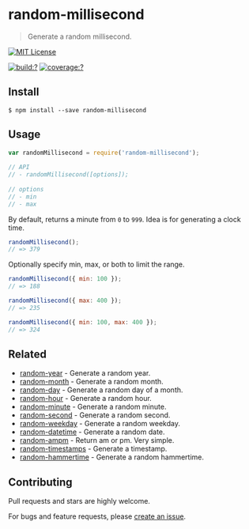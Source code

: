 # random-millisecond

> Generate a random millisecond.

[![MIT License](https://img.shields.io/badge/license-MIT_License-green.svg?style=flat-square)](https://github.com/mock-end/random-millisecond/blob/master/LICENSE)

[![build:?](https://img.shields.io/travis/mock-end/random-millisecond/master.svg?style=flat-square)](https://travis-ci.org/mock-end/random-millisecond)
[![coverage:?](https://img.shields.io/coveralls/mock-end/random-millisecond/master.svg?style=flat-square)](https://coveralls.io/github/mock-end/random-millisecond)


## Install

```
$ npm install --save random-millisecond 
```

## Usage

```js
var randomMillisecond = require('random-millisecond');
  
// API
// - randomMillisecond([options]);
  
// options
// - min
// - max
```

By default, returns a minute from `0` to `999`. Idea is for generating a clock time.
  
```js
randomMillisecond();
// => 379
```

Optionally specify min, max, or both to limit the range.

```js
randomMillisecond({ min: 100 });
// => 188

randomMillisecond({ max: 400 });
// => 235

randomMillisecond({ min: 100, max: 400 });
// => 324
```

## Related

- [random-year](https://github.com/mock-end/random-year) - Generate a random year.
- [random-month](https://github.com/mock-end/random-month) - Generate a random month.
- [random-day](https://github.com/mock-end/random-day) - Generate a random day of a month.
- [random-hour](https://github.com/mock-end/random-hour) - Generate a random hour.
- [random-minute](https://github.com/mock-end/random-minute) - Generate a random minute.
- [random-second](https://github.com/mock-end/random-second) - Generate a random second.
- [random-weekday](https://github.com/mock-end/random-weekday) - Generate a random weekday.
- [random-datetime](https://github.com/mock-end/random-datetime) - Generate a random date. 
- [random-ampm](https://github.com/mock-end/random-ampm) - Return am or pm. Very simple.
- [random-timestamps](https://github.com/mock-end/random-timestamps) - Generate a timestamp. 
- [random-hammertime](https://github.com/mock-end/random-datetime) - Generate a random hammertime. 

## Contributing

Pull requests and stars are highly welcome.

For bugs and feature requests, please [create an issue](https://github.com/mock-end/random-millisecond/issues/new).
